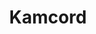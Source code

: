 ---
layout: post
title: Kamcord
site_url: http://kamcord.com/
image: http://i.imgur.com/XdtZZ.png
---